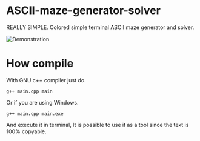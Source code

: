 # ASCII-maze-generator-solver

REALLY SIMPLE. Colored simple terminal ASCII maze generator and solver.

![Demonstration](https://adeveloper-image-host.s3.us-east-2.amazonaws.com/maze.gif)


# How compile

With GNU c++ compiler just do.

``` g++ main.cpp main ```

Or if you are using Windows.

``` g++ main.cpp main.exe ```

And execute it in terminal, It is possible to use it as a tool since the text is 100% copyable. 
